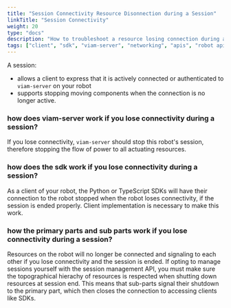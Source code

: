 ```yaml
---
title: "Session Connectivity Resource Disonnection during a Session"
linkTitle: "Session Connectivity"
weight: 20
type: "docs"
description: "How to troubleshoot a resource losing connection during a robot session."
tags: ["client", "sdk", "viam-server", "networking", "apis", "robot api", "session"]
---
```


A session:

- allows a client to express that it is actively connected or authenticated to `viam-server` on your robot
- supports stopping moving components when the connection is no longer active.

### how does viam-server work if you lose connectivity during a session?

If you lose connectivity, `viam-server` should stop this robot's session, therefore stopping the flow of power to all actuating resources.

### how does the sdk work if you lose connectivity during a session?

As a client of your robot, the Python or TypeScript SDKs will have their connection to the robot stopped when the robot loses connectivity, if the session is ended properly.
Client implementation is necessary to make this work.

### how the primary parts and sub parts work if you lose connectivity during a session?

Resources on the robot will no longer be connected and signaling to each other if you lose connectivity and the session is ended.
If opting to manage sessions yourself with the session management API, you must make sure the topographical hierachy of resources is respected when shutting down resources at session end.
This means that sub-parts signal their shutdown to the primary part, which then closes the connection to accessing clients like SDKs.
